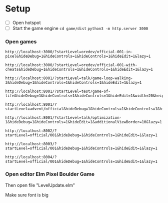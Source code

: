 
# Setup

- [ ] Open hotspot
- [ ] Start the game engine
`cd game/dist`
`python3 -m http.server 3000`

### Open games

```
http://localhost:3000/?startLevel=oredev/official-001-in-pixel&hideDebug=1&hideControls=1&hideControls=1&hideEdit=1&lazy=1
```

```
http://localhost:3000/?startLevel=oredev/official-001-with-cheats&hideDebug=1&hideControls=1&hideControls=1&hideEdit=1&lazy=1
```

```
http://localhost:8001/?startLevel=talk/game-loop-walking-3&hideDebug=1&hideControls=1&hideControls=1&hideEdit=1&lazy=1
```

```
http://localhost:8001/?startLevel=test/game-of-life&hideDebug=1&hideControls=1&hideControls=1&hideEdit=1&width=20&height=16&lazy=1
```

```
http://localhost:8001/?startLevel=advent/official&hideDebug=1&hideControls=1&hideControls=1&hideEdit=1&width=25&height=25&lazy=1
```

```
http://localhost:8001/?startLevel=talk/optimization-1&hideDebug=1&hideControls=1&hideEdit=1&additionalViewBorder=10&lazy=1
```

```
http://localhost:8002/?startLevel=official/001&hideDebug=1&hideControls=1&hideEdit=1&lazy=1
```

```
http://localhost:8003/?startLevel=official/001&hideDebug=1&hideControls=1&hideEdit=1&lazy=1
```

```
http://localhost:8004/?startLevel=official/001&hideDebug=1&hideControls=1&hideEdit=1&lazy=1
```


### Open editor Elm Pixel Boulder Game

Then open file "LevelUpdate.elm"

Make sure font is big